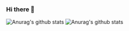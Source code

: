 ### Hi there 👋

<!--
**miok-jung/miok-jung** is a ✨ _special_ ✨ repository because its `README.md` (this file) appears on your GitHub profile.

Here are some ideas to get you started:

- 🔭 I’m currently working on ...
- 🌱 I’m currently learning ...
- 👯 I’m looking to collaborate on ...
- 🤔 I’m looking for help with ...
- 💬 Ask me about ...
- 📫 How to reach me: ...
- 😄 Pronouns: ...
- ⚡ Fun fact: ...
-->
![Anurag's github stats](https://github-readme-stats.vercel.app/api?miok-jung=anuraghazra&show_icons=true&theme=radical)
![Anurag's github stats](https://github-readme-stats.vercel.app/api?miok-jung=anuraghazra)
